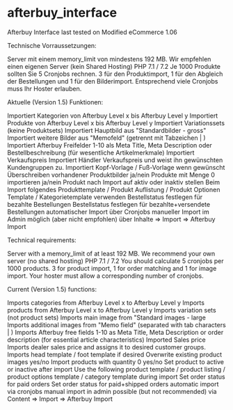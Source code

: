 # afterbuy_interface
Afterbuy Interface last tested on Modified eCommerce 1.06


Technische Vorraussetzungen:

Server mit einem memory_limit von mindestens 192 MB.
Wir empfehlen einen eigenen Server (kein Shared Hosting)
PHP 7.1 / 7.2
Je 1000 Produkte sollten Sie 5 Cronjobs rechnen. 3 für den Produktimport, 1 für den Abgleich der Bestellungen und 1 für den Bilderimport. Entsprechend viele Cronjobs muss Ihr Hoster erlauben.

Aktuelle (Version 1.5) Funktionen:

Importiert Kategorien von Afterbuy Level x bis Afterbuy Level y
Importiert Produkte von Afterbuy Level x bis Afterbuy Level y
Importiert Variationssets (keine Produktsets)
Importiert Hauptbild aus "Standardbilder - gross"
Importiert weitere Bilder aus "Memofeld" (getrennt mit Tabzeichen | )
Importiert Afterbuy Freifelder 1-10 als Meta Title, Meta Description oder Bestellbeschreibung (für wesentliche Artikelmerkmale)
Importiert Verkaufspreis
Importiert Händler Verkaufspreis und weist ihn gewünschten Kundengruppen zu.
Importiert Kopf-Vorlage / Fuß-Vorlage wenn gewünscht
Überschreiben vorhandener Produktbilder ja/nein
Produkte mit Menge 0 importieren ja/nein
Produkt nach Import auf aktiv oder inaktiv stellen
Beim Import folgendes Produkttemplate / Produkt Auflistung / Produkt Optionen Template / Kategorietemplate verwenden
Bestellstatus festlegen für bezahlte Bestellungen
Bestellstatus festlegen für bezahlte+versendete Bestellungen
automatischer Import über Cronjobs
manueller Import im Admin möglich (aber nicht empfohlen) über Inhalte => Import => Afterbuy Import





Technical requirements:

Server with a memory_limit of at least 192 MB.
We recommend your own server (no shared hosting)
PHP 7.1 / 7.2
You should calculate 5 cronjobs per 1000 products. 3 for product import, 1 for order matching and 1 for image import. Your hoster must allow a corresponding number of cronjobs.

Current (Version 1.5) functions:

Imports categories from Afterbuy Level x to Afterbuy Level y
Imports products from Afterbuy Level x to Afterbuy Level y
Imports variation sets (not product sets)
Imports main image from "Standard images - large
Imports additional images from "Memo field" (separated with tab characters | )
Imports Afterbuy free fields 1-10 as Meta Title, Meta Description or order description (for essential article characteristics)
Imported Sales price
Imports dealer sales price and assigns it to desired customer groups.
Imports head template / foot template if desired
Overwrite existing product images yes/no
Import products with quantity 0 yes/no
Set product to active or inactive after import
Use the following product template / product listing / product options template / category template during import
Set order status for paid orders
Set order status for paid+shipped orders
automatic import via cronjobs
manual import in admin possible (but not recommended) via Content => Import => Afterbuy Import

